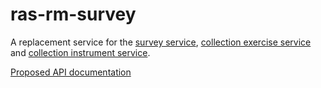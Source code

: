 # ras-rm-survey
A replacement service for the [survey service](https://github.com/ONSdigital/rm-survey-service/), [collection exercise service](https://github.com/ONSdigital/rm-collection-exercise-service) and [collection instrument service](https://github.com/ONSdigital/ras-collection-instrument).

[Proposed API documentation](https://onsdigital.github.io/ras-rm-survey/)